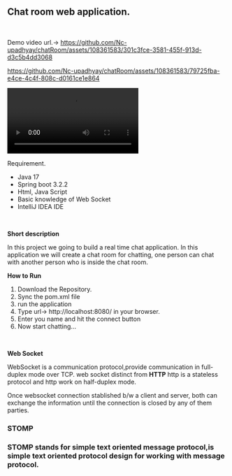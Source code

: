 <br>
<b><h2>Chat room web application.</h2></b><br>

Demo video url.-> https://github.com/Nc-upadhyay/chatRoom/assets/108361583/301c3fce-3581-455f-913d-d3c5b4dd3068


https://github.com/Nc-upadhyay/chatRoom/assets/108361583/79725fba-e4ce-4c4f-808c-d0161ce1e864


<video controls src="char room project demo.mp4" title="Demo vedio"></video>

Requirement. 
<ul>
<li>Java 17 </li>
<li>Spring boot 3.2.2</li>
<li>Html, Java Script </li>
<li>Basic knowledge of Web Socket</li>
<li>IntelliJ IDEA IDE</li>
</ul>
<br>

<b>Short description</b>
<p>In this project we going to build a real time chat application. In this application we will create a chat room for chatting, one person can chat with another person who is inside the chat room.</p>

<b>How to Run </b>
<ol>
<li>Download the Repository.</li>
<li>Sync the pom.xml file</li>
<li>run the application</li>
<li>Type url-> http://localhost:8080/ in your browser.</li>
<li>Enter you name and hit the connect button</li>
<li>Now start chatting...</li>
</ol><br>

<b>Web Socket</b>
<p>WebSocket is a communication protocol,provide communication in full-duplex mode over TCP. web socket distinct from <b>HTTP</b> http is a stateless protocol and http work on half-duplex mode.</p>
<p>Once websocket connection stablished b/w a client and server, both can exchange the information until the connection is closed by any of them parties.</p>

<h3>STOMP<h3>
<p>STOMP stands for simple text oriented message protocol,is simple text oriented protocol design for working with message protocol. </p>



        
